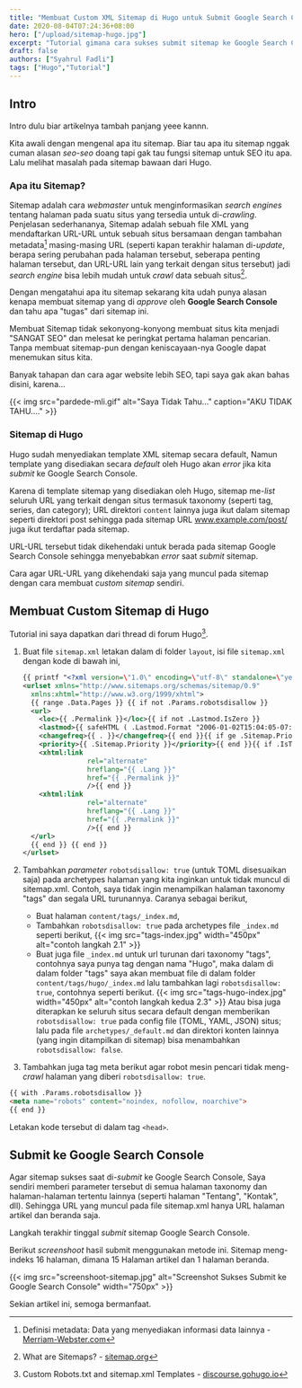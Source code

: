 ```yaml
---
title: "Membuat Custom XML Sitemap di Hugo untuk Submit Google Search Console"
date: 2020-08-04T07:24:36+08:00
hero: ["/upload/sitemap-hugo.jpg"]
excerpt: "Tutorial gimana cara sukses submit sitemap ke Google Search Console."
draft: false
authors: ["Syahrul Fadli"]
tags: ["Hugo","Tutorial"]
---
```


## Intro

Intro dulu biar artikelnya tambah panjang yeee kannn.

Kita awali dengan mengenal apa itu sitemap. Biar tau apa itu sitemap nggak cuman alasan *seo-seo* doang tapi gak tau fungsi sitemap untuk SEO itu apa. Lalu melihat masalah pada sitemap bawaan dari Hugo.

### Apa itu Sitemap?

Sitemap adalah cara *webmaster* untuk menginformasikan *search engines* tentang halaman pada suatu situs yang tersedia untuk di-*crawling*. Penjelasan sederhananya, Sitemap adalah sebuah file XML yang mendaftarkan URL-URL untuk sebuah situs bersamaan dengan tambahan metadata[^0] masing-masing URL (seperti kapan terakhir halaman di-*update*, berapa sering perubahan pada halaman tersebut, seberapa penting halaman tersebut, dan URL-URL lain yang terkait dengan situs tersebut) jadi *search engine* bisa lebih mudah untuk *crawl* data sebuah situs[^1].

[^0]: Definisi metadata: Data yang menyediakan informasi data lainnya - [Merriam-Webster.com](https://www.merriam-webster.com/dictionary/metadata) 
[^1]: What are Sitemaps? - [sitemap.org](//www.sitemap.org)

Dengan mengatahui apa itu sitemap sekarang kita udah punya alasan kenapa membuat sitemap yang di *approve* oleh **Google Search Console** dan tahu apa "tugas" dari sitemap ini.

Membuat Sitemap tidak sekonyong-konyong membuat situs kita menjadi "SANGAT SEO" dan melesat ke peringkat pertama halaman pencarian. Tanpa membuat sitemap-pun dengan keniscayaan-nya Google dapat menemukan situs kita.

Banyak tahapan dan cara agar website lebih SEO, tapi saya gak akan bahas disini, karena...

{{< img src="pardede-mli.gif" alt="Saya Tidak Tahu..." caption="AKU TIDAK TAHU...." >}}

### Sitemap di Hugo

Hugo sudah menyediakan template XML sitemap secara default, Namun template yang disediakan secara *default* oleh Hugo akan *error* jika kita *submit* ke Google Search Console.

Karena di template sitemap yang disediakan oleh Hugo, sitemap me-*list* seluruh URL yang terkait dengan situs termasuk taxonomy (seperti tag, series, dan category); URL direktori `content` lainnya juga ikut dalam sitemap seperti direktori post sehingga pada sitemap URL www.example.com/post/ juga ikut terdaftar pada sitemap.  

URL-URL tersebut tidak dikehendaki untuk berada pada sitemap Google Search Console sehingga menyebabkan *error* saat *submit* sitemap.

Cara agar URL-URL yang dikehendaki saja yang muncul pada sitemap dengan cara membuat *custom sitemap* sendiri.

## Membuat Custom Sitemap di Hugo

Tutorial ini saya dapatkan dari thread di forum Hugo[^2].

[^2]: Custom Robots.txt and sitemap.xml Templates - [discourse.gohugo.io](https://discourse.gohugo.io/t/custom-robots-txt-and-sitemap-xml-templates/11869/17)

1. Buat file `sitemap.xml` letakan dalam di folder `layout`, isi file `sitemap.xml` dengan kode di bawah ini,

   ```xml
   {{ printf "<?xml version=\"1.0\" encoding=\"utf-8\" standalone=\"yes\" ?>" | safeHTML }}
   <urlset xmlns="http://www.sitemaps.org/schemas/sitemap/0.9"
     xmlns:xhtml="http://www.w3.org/1999/xhtml">
     {{ range .Data.Pages }} {{ if not .Params.robotsdisallow }}
     <url>
       <loc>{{ .Permalink }}</loc>{{ if not .Lastmod.IsZero }}
       <lastmod>{{ safeHTML ( .Lastmod.Format "2006-01-02T15:04:05-07:00" ) }}</lastmod>{{ end }}{{ with .Sitemap.ChangeFreq }}
       <changefreq>{{ . }}</changefreq>{{ end }}{{ if ge .Sitemap.Priority 0.0 }}
       <priority>{{ .Sitemap.Priority }}</priority>{{ end }}{{ if .IsTranslated }}{{ range .Translations }}
       <xhtml:link
                   rel="alternate"
                   hreflang="{{ .Lang }}"
                   href="{{ .Permalink }}"
                   />{{ end }}
       <xhtml:link
                   rel="alternate"
                   hreflang="{{ .Lang }}"
                   href="{{ .Permalink }}"
                   />{{ end }}
     </url>
     {{ end }} {{ end }}
   </urlset>
   ```

2. Tambahkan *parameter* `robotsdisallow: true` (untuk TOML disesuaikan saja) pada archetypes halaman yang kita inginkan untuk tidak muncul di sitemap.xml.
   Contoh, saya tidak ingin menampilkan halaman taxonomy "tags" dan segala URL turunannya. Caranya sebagai berikut,

   * Buat halaman `content/tags/_index.md`,
   * Tambahkan `robotsdisallow: true` pada archetypes file `_index.md` seperti berikut,
     {{< img src="tags-index.jpg" width="450px" alt="contoh langkah 2.1" >}}
   * Buat juga file `_index.md` untuk url turunan dari taxonomy "tags", contohnya saya punya tag dengan nama "Hugo", maka dalam di dalam folder "tags" saya akan membuat file di dalam folder `content/tags/hugo/_index.md` lalu tambahkan lagi `robotsdisallow: true`, contohnya seperti berikut.
     {{< img src="tags-hugo-index.jpg" width="450px" alt="contoh langkah kedua 2.3" >}}
     Atau bisa juga diterapkan ke seluruh situs secara default dengan memberikan `robotsdisallow: true` pada config file (TOML, YAML, JSON) situs; lalu pada file `archetypes/_default.md` dan direktori konten lainnya (yang ingin ditampilkan di sitemap) bisa menambahkan `robotsdisallow: false`.

3. Tambahkan juga tag meta berikut agar robot mesin pencari tidak meng-*crawl* halaman yang diberi `robotsdisallow: true`.

```html
{{ with .Params.robotsdisallow }}
<meta name="robots" content="noindex, nofollow, noarchive">
{{ end }}
```

Letakan kode tersebut di dalam tag `<head>`.

## Submit ke Google Search Console

Agar sitemap sukses saat di-*submit* ke Google Search Console, Saya sendiri memberi parameter tersebut di semua halaman taxonomy dan halaman-halaman tertentu lainnya (seperti halaman "Tentang", "Kontak", dll). Sehingga URL yang muncul pada file sitemap.xml hanya URL halaman artikel dan beranda saja.

Langkah terakhir tinggal *submit* sitemap Google Search Console.

Berikut *screenshoot* hasil submit menggunakan metode ini. Sitemap meng-indeks 16 halaman, dimana 15 Halaman artikel dan 1 halaman beranda.

{{< img src="screenshoot-sitemap.jpg" alt="Screenshot Sukses Submit ke Google Search Console" width="750px" >}}

Sekian artikel ini, semoga bermanfaat.